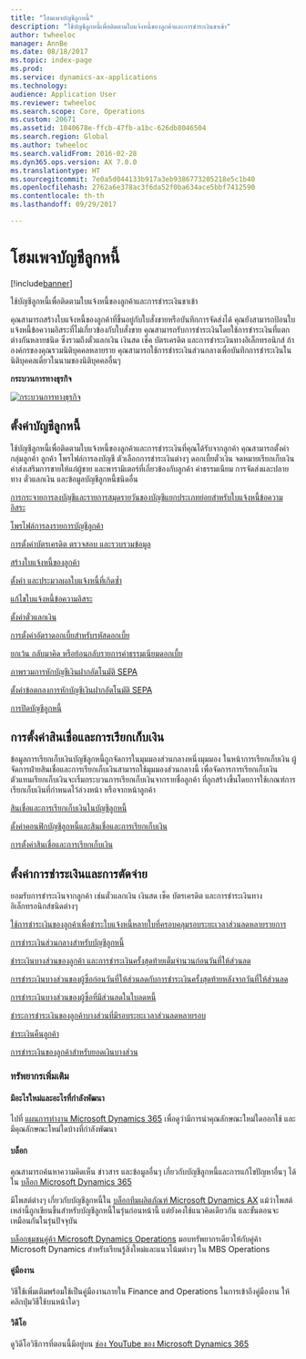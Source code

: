 ```yaml
---
title: "โฮมเพจบัญชีลูกหนี้"
description: "ใช้บัญชีลูกหนี้เพื่อติดตามใบแจ้งหนี้ของลูกค้าและการชำระเงินขาเข้า"
author: twheeloc
manager: AnnBe
ms.date: 08/18/2017
ms.topic: index-page
ms.prod: 
ms.service: dynamics-ax-applications
ms.technology: 
audience: Application User
ms.reviewer: twheeloc
ms.search.scope: Core, Operations
ms.custom: 20671
ms.assetid: 1040678e-ffcb-47fb-a1bc-626db8046504
ms.search.region: Global
ms.author: twheeloc
ms.search.validFrom: 2016-02-28
ms.dyn365.ops.version: AX 7.0.0
ms.translationtype: HT
ms.sourcegitcommit: 7e0a5d044133b917a3eb9386773205218e5c1b40
ms.openlocfilehash: 2762a6e378ac3f6da52f0ba634ace5bbf7412590
ms.contentlocale: th-th
ms.lasthandoff: 09/29/2017

---
```


# <a name="accounts-receivable-home-page"></a>โฮมเพจบัญชีลูกหนี้

[!include[banner](../includes/banner.md)]


ใช้บัญชีลูกหนี้เพื่อติดตามใบแจ้งหนี้ของลูกค้าและการชำระเงินขาเข้า 

คุณสามารถสร้างใบแจ้งหนี้ของลูกค้าที่ขึ้นอยู่กับใบสั่งขายหรือบันทึกการจัดส่งได้ คุณยังสามารถป้อนใบแจ้งหนี้ข้อความอิสระที่ไม่เกี่ยวข้องกับใบสั่งขาย คุณสามารถรับการชำระเงินโดยใช้การชำระเงินที่แตกต่างกันหลายชนิด ซึ่งรวมถึงตั๋วแลกเงิน เงินสด เช็ค บัตรเครดิต และการชำระเงินทางอิเล็กทรอนิกส์ ถ้าองค์กรของคุณรวมนิติบุคคลหลายราย คุณสามารถใช้การชำระเงินส่วนกลางเพื่อบันทึกการชำระเงินในนิติบุคคลเดี่ยวในนามของนิติบุคคลอื่นๆ


**กระบวนการทางธุรกิจ**

[![กระบวนการทางธุรกิจ](./media/AR-process.PNG)](./media/AR-process.PNG)

## <a name="set-up-accounts-receivable"></a>ตั้งค่าบัญชีลูกหนี้

ใช้บัญชีลูกหนี้เพื่อติดตามใบแจ้งหนี้ของลูกค้าและการชำระเงินที่คุณได้รับจากลูกค้า คุณสามารถตั้งค่ากลุ่มลูกค้า ลูกค้า โพรไฟล์การลงบัญชี ตัวเลือกการชำระเงินต่างๆ ดอกเบี้ยตั๋วเงิน จดหมายเรียกเก็บเงิน ค่าส่งเสริมการขายให้แก่ผู้ขาย และพารามิเตอร์ที่เกี่ยวข้องกับลูกค้า ค่าธรรมเนียม การจัดส่งและปลายทาง ตั๋วแลกเงิน และข้อมูลบัญชีลูกหนี้ชนิดอื่น 

[การกระจายการลงบัญชีและรายการสมุดรายวันของบัญชีแยกประเภทย่อยสำหรับใบแจ้งหนี้ข้อความอิสระ](accounting-distributions-subledger-journal-entries-free-text-invoices.md)

[โพรไฟล์การลงรายการบัญชีลูกค้า](customer-posting-profiles.md)

[การตั้งค่าบัตรเครดิต ตรวจสอบ และรวบรวมข้อมูล](credit-card-authorizations.md)

[สร้างใบแจ้งหนี้ของลูกค้า](configure-customer-invoices.md)

[ตั้งค่า และประมวลผลใบแจ้งหนี้ที่เกิดซ้ำ](set-up-process-recurring-invoices.md)

[แก้ไขใบแจ้งหนี้ข้อความอิสระ](correct-free-text-invoice.md)

[ตั้งค่าตั๋วแลกเงิน](set-up-bills-exchange.md)

[การตั้งค่าอัตราดอกเบี้ยสำหรับรหัสดอกเบี้ย](set-up-interest-rates-interest-code.md)

[ยกเว้น กลับมาคิด หรือย้อนกลับรายการค่าธรรมเนียมดอกเบี้ย](waive-reinstate-reverse-interest-fees.md)

[ภาพรวมการหักบัญชีเงินฝากอัตโนมัติ SEPA](sepa-direct-debit-overview.md)

[ตั้งค่าข้อตกลงการหักบัญชีเงินฝากอัตโนมัติ SEPA](sepa-direct-debit-mandate.md)

[การปิดบัญชีลูกหนี้](close-accounts-receivable.md)

## <a name="set-up-credit-and-collections"></a>การตั้งค่าสินเชื่อและการเรียกเก็บเงิน

ข้อมูลการเรียกเก็บเงินบัญชีลูกหนี้ถูกจัดการในมุมมองส่วนกลางหนึ่งมุมมอง ในหน้าการเรียกเก็บเงิน ผู้จัดการฝ่ายสินเชื่อและการเรียกเก็บเงินสามารถใช้มุมมองส่วนกลางนี้ เพื่อจัดการการเรียกเก็บเงิน ตัวแทนเรียกเก็บเงินจะเริ่มกระบวนการเรียกเก็บเงินจากรายชื่อลูกค้า ที่ถูกสร้างขึ้นโดยการใช้เกณฑ์การเรียกเก็บเงินที่กำหนดไว้ล่วงหน้า หรือจากหน้าลูกค้า

[สินเชื่อและการเรียกเก็บเงินในบัญชีลูกหนี้](collections-credit-accounts-receivable.md)

[ตั้งค่าคอนฟิกบัญชีลูกหนี้และสินเชื่อและการเรียกเก็บเงิน](accounts-receivables-set-up-overview.md)

[การตั้งค่าสินเชื่อและการเรียกเก็บเงิน](set-up-collections.md)

## <a name="set-up-payments-and-settlements"></a>ตั้งค่าการชำระเงินและการตัดจ่าย

ยอมรับการชำระเงินจากลูกค้า เช่นตั๋วแลกเงิน เงินสด เช็ค บัตรเครดิต และการชำระเงินทางอิเล็กทรอนิกส์ชนิดต่างๆ 

[ใช้การชำระเงินของลูกค้าเพื่อชำระใบแจ้งหนี้หลายใบที่ครอบคลุมรอบระยะเวลาส่วนลดหลายรายการ](customer-payment-settle-multiple-invoices-multiple-discount-periods.md)

[การชำระเงินส่วนกลางสำหรับบัญชีลูกหนี้](centralized-payments-accounts-receivable.md)

[ชำระเงินบางส่วนของลูกค้า และการชำระเงินครั้งสุดท้ายเต็มจำนวนก่อนวันที่ให้ส่วนลด](../accounts-payable/settle-partial-customer-payment-or-final-payment-before-discount.md)

[การชำระเงินบางส่วนของผู้ซิ้อก่อนวันที่ให้ส่วนลดกับการชำระเงินครั้งสุดท้ายหลังจากวันที่ให้ส่วนลด](settle-partial-customer-payment-before-discount-or-final-payment-after.md)

[การชำระเงินบางส่วนของผู้ซิ้อที่มีส่วนลดในใบลดหนี้](settle-partial-customer-payment-discounts-credit-notes.md)

[ชำระการชำระเงินของลูกค้าบางส่วนที่มีรอบระยะเวลาส่วนลดหลายรอบ](settle-partial-customer-payment-multiple-discount-periods.md)

[ชำระเงินคืนลูกค้า](reimburse-customers.md)

[การชำระเงินของลูกค้าสำหรับยอดเงินบางส่วน](customer-payments-partial-amount.md)

### <a name="additional-resources"></a>ทรัพยากรเพิ่มเติม

#### <a name="whats-new-and-in-development"></a>มีอะไรใหม่และอะไรที่กำลังพัฒนา

ไปที่ [แผนการทำงาน Microsoft Dynamics 365](https://roadmap.dynamics.com/) เพื่อดูว่ามีการนำคุณลักษณะใหม่ใดออกใช้ และมีคุณลักษณะใหม่ใดบ้างที่กำลังพัฒนา 

#### <a name="blogs"></a>บล็อก

คุณสามารถค้นหาความคิดเห็น ข่าวสาร และข้อมูลอื่นๆ เกี่ยวกับบัญชีลูกหนี้และการแก้ไขปัญหาอื่นๆ ได้ใน [บล็อก Microsoft Dynamics 365](https://community.dynamics.com/b/msftdynamicsblog?c=Enterprise)

มีโพสต์ต่างๆ เกี่ยวกับบัญชีลูกหนี้ใน [บล็อกทีมผลิตภัณฑ์ Microsoft Dynamics AX](https://blogs.msdn.microsoft.com/dax/) แม้ว่าโพสต์เหล่านี้ถูกเขียนขึ้นสำหรับบัญชีลูกหนี้ในรุ่นก่อนหน้านี้ แต่ยังคงใช้แนวคิดเดียวกัน และขั้นตอนจะเหมือนกันในรุ่นปัจจุบัน

[บล็อกชุมชนคู่ค้า Microsoft Dynamics Operations](https://community.dynamics.com/partner/b/operationspartnercommunityblog) มอบทรัพยากรเดียวให้กับคู่ค้า Microsoft Dynamics สำหรับเรียนรู้สิ่งใหม่และแนวโน้มต่างๆ ใน MBS Operations

#### <a name="task-guides"></a>คู่มืองาน
วิธีใช้เพิ่มเติมพร้อมใช้เป็นคู่มืองานภายใน Finance and Operations ในการเข้าถึงคู่มืองาน ให้คลิกปุ่มวิธีใช้บนหน้าใดๆ

#### <a name="videos"></a>วิดีโอ

ดูวิดีโอวิธีการที่ตอนนี้มีอยู่บน [ช่อง YouTube ของ Microsoft Dynamics 365](https://www.youtube.com/channel/UCJGCg4rB3QSs8y_1FquelBQ)








